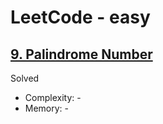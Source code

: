 # LeetCode - easy

## [9. Palindrome Number](https://leetcode.com/problems/palindrome-number)

Solved

* Complexity: -
* Memory: -
